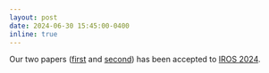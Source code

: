 ```yaml
---
layout: post
date: 2024-06-30 15:45:00-0400
inline: true
---
```

Our two papers ([first](https://arxiv.org/abs/2307.07975) and [second](https://arxiv.org/abs/2212.02941)) has been accepted to [IROS 2024](https://iros2024-abudhabi.org/). 